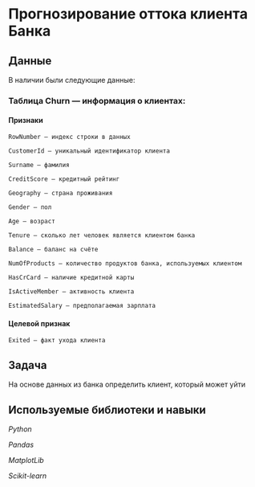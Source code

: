 # Прогнозирование оттока клиента Банка


## Данные

В наличии были следующие данные:

### Таблица Churn — информация о клиентах:

#### Признаки
    RowNumber — индекс строки в данных

    CustomerId — уникальный идентификатор клиента

    Surname — фамилия

    CreditScore — кредитный рейтинг

    Geography — страна проживания

    Gender — пол

    Age — возраст

    Tenure — сколько лет человек является клиентом банка

    Balance — баланс на счёте

    NumOfProducts — количество продуктов банка, используемых клиентом

    HasCrCard — наличие кредитной карты

    IsActiveMember — активность клиента

    EstimatedSalary — предполагаемая зарплата

#### Целевой признак

    Exited — факт ухода клиента


## Задача

На основе данных из банка определить клиент, который может уйти

## Используемые библиотеки и навыки

*Python*

*Pandas*

*MatplotLib*

*Scikit-learn*

